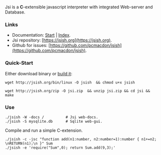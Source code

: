 Jsi is a **C**-extensible javascript interpreter with integrated Web-server and Database.

### Links

 - Documentation: [Start](./lib/web/md/Start.md) | [Index](./lib/web/md/Index.md).
 - Jsi repository: [https://jsish.org](https://jsish.org). 
 - Github for issues: [https://github.com/pcmacdon/jsish](https://github.com/pcmacdon/jsish).

### Quick-Start

Either download binary or [build it](Builds.md):

    wget http://jsish.org/bin/linux -O jsish  && chmod u+x jsish
    
    wget http://jsish.org/zip -O jsi.zip  && unzip jsi.zip && cd jsi && make

    
### Use

    ./jsish -W -docs /          # Jsi web-docs.
    ./jsish -S mysqlite.db      # Sqlite web-gui.
    
Compile and run a simple C-extension.

    ./jsish -c -jsc "function add(n1:number, n2:number=1):number { n1+=n2; \nRETURN(n1);\n }" Sum 
    ./jsish -e 'require("Sum",0); return Sum.add(9,3);'

